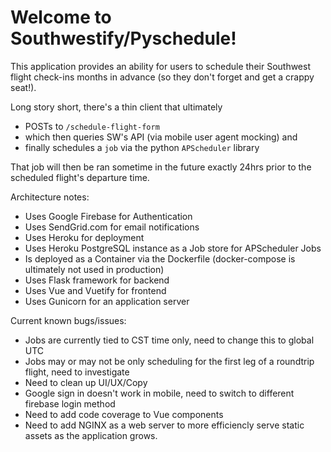 # Welcome to Southwestify/Pyschedule!

This application provides an ability for users to schedule their Southwest flight check-ins months in advance (so they don't forget and get a crappy seat!). 

Long story short, there's a thin client that ultimately 
  - POSTs to `/schedule-flight-form` 
  - which then queries SW's API (via mobile user agent mocking) and 
  - finally schedules a `job` via the python `APScheduler` library
  
  That job will then be ran sometime in the future exactly 24hrs prior to the scheduled flight's departure time.
  
  
  Architecture notes:
  - Uses Google Firebase for Authentication
  - Uses SendGrid.com for email notifications
  - Uses Heroku for deployment
  - Uses Heroku PostgreSQL instance as a Job store for APScheduler Jobs
  - Is deployed as a Container via the Dockerfile (docker-compose is ultimately not used in production)
  - Uses Flask framework for backend
  - Uses Vue and Vuetify for frontend
  - Uses Gunicorn for an application server
  
  
  Current known bugs/issues:
  - Jobs are currently tied to CST time only, need to change this to global UTC
  - Jobs may or may not be only scheduling for the first leg of a roundtrip flight, need to investigate
  - Need to clean up UI/UX/Copy
  - Google sign in doesn't work in mobile, need to switch to different firebase login method
  - Need to add code coverage to Vue components
  - Need to add NGINX as a web server to more efficiencly serve static assets as the application grows.
